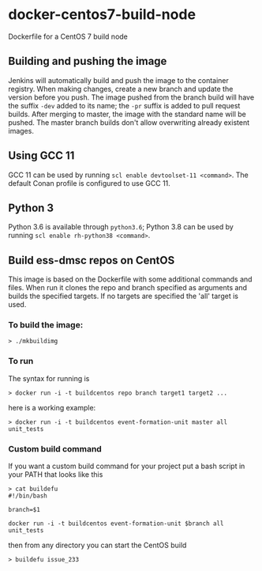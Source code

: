 # docker-centos7-build-node

Dockerfile for a CentOS 7 build node


## Building and pushing the image

Jenkins will automatically build and push the image to the container registry.
When making changes, create a new branch and update the version before you
push. The image pushed from the branch build will have the suffix `-dev` added
to its name; the `-pr` suffix is added to pull request builds. After merging to
master, the image with the standard name will be pushed. The master branch
builds don't allow overwriting already existent images.


## Using GCC 11

GCC 11 can be used by running `scl enable devtoolset-11 <command>`. The default
Conan profile is configured to use GCC 11.


## Python 3

Python 3.6 is available through `python3.6`; Python 3.8 can be used by running
`scl enable rh-python38 <command>`.


## Build ess-dmsc repos on CentOS
This image is based on the Dockerfile with some additional commands and files.
When run it clones the repo and branch specified as arguments and builds the
specified targets. If no targets are specified the 'all' target is used.

### To build the image:

```
> ./mkbuildimg
```

### To run
The syntax for running is
```
> docker run -i -t buildcentos repo branch target1 target2 ...
```
here is a working example:

```
> docker run -i -t buildcentos event-formation-unit master all unit_tests
```

### Custom build command
If you want a custom build command for your project put a bash script in your
PATH that looks like this

```
> cat buildefu
#!/bin/bash

branch=$1

docker run -i -t buildcentos event-formation-unit $branch all unit_tests
```

then from any directory you can start the CentOS build
```
> buildefu issue_233
```
